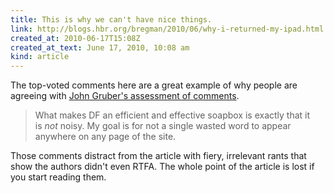 ```yaml
---
title: This is why we can't have nice things.
link: http://blogs.hbr.org/bregman/2010/06/why-i-returned-my-ipad.html
created_at: 2010-06-17T15:08Z
created_at_text: June 17, 2010, 10:08 am
kind: article
---
```

The top-voted comments here are a great example of why people are agreeing with [John Gruber's assessment of comments][whats_fair].

> What makes DF an efficient and effective soapbox is exactly that it is *not* noisy.
> My goal is for not a single wasted word to appear anywhere on any page of the site.

Those comments distract from the article with fiery, irrelevant rants that show the authors didn't even RTFA. The whole point of the article is lost if you start reading them.

[whats_fair]: http://daringfireball.net/2010/06/whats_fair